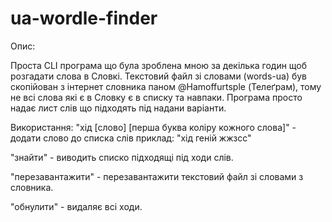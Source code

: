 # ua-wordle-finder

Опис:

Проста CLI програма що була зроблена мною за декілька годин щоб розгадати слова в Словкі. Текстовий файл зі словами (words-ua) був скопійован з інтернет словника паном @Hamoffurtsple (Телеґрам), тому не всі слова які є в Словку є в списку та навпаки.
Програма просто надає лист слів що підходять під надани варіанти.

Використання:
"хід [слово] [перша буква коліру кожного слова]" - додати слово до списка слів
приклад: "хід геній жжзсс"

"знайти" - виводить списко підходящі під ходи слів.

"перезавантажити" - перезавантажити текстовий файл зі словами з словника.

"обнулити" - видаляє всі ходи.
